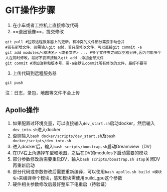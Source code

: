# GIT操作步骤

1. 在小车或者工控机上直接修改代码
2. ==退出镜像==，提交修改
```shell
git pull #拉取远程服务器上的更新，有冲突的文件部分需要手动合并
#若有新增文件，则需输入git add，若只是修改文件，可以直接git commit -a
git add modules/<模块名> <或者文件> ... #多个文件夹之间以空格分开,因为可能多个人在同时修改，最好不要直接输入git add .添加全部文件
git commit #添加注释和版本号，带-a会默认commit所有修改的文件，最好不要带
```
3. 上传代码到远程服务器

```shell
git push
```

注：日志，录包，地图等文件不会上传

## Apollo操作

1. 如果配置过环境变量，可以直接输入`dev_start.sh`启动docker，然后输入`dev_into.sh`进入docker
2. 否则输入`bash docker/scripts/dev_start.sh`及`bash docker/scripts/dev_into.sh`
3. 进入docker后，输入`bash scripts/boostrap.sh`启动Dreamview（DV）
4. 在DV右上角选择车型和地图，之后在DV的modules下启动需要的模块
5. 部分参数修改后需要重启DV，输入`bash scripts/boostrap.sh stop`关闭DV再重新启动
6. 部分代码或参数修改后需要重新编译，可以使用`bash apollo.sh build <模块名>`来编译单个模块，感知模块需使用build_gpu这个参数
7. 硬件相关参数修改后最好整车下电重启（待验证）